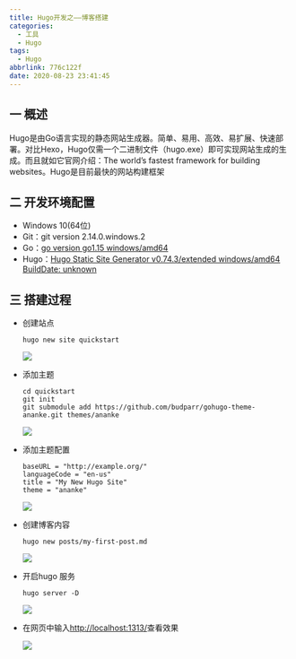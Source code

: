 ```yaml
---
title: Hugo开发之——博客搭建
categories:
  - 工具
  - Hugo
tags:
  - Hugo
abbrlink: 776c122f
date: 2020-08-23 23:41:45
---
```

## 一 概述

Hugo是由Go语言实现的静态网站生成器。简单、易用、高效、易扩展、快速部署。对比Hexo，Hugo仅需一个二进制文件（hugo.exe）即可实现网站生成的生成。而且就如它官网介绍：The world’s fastest framework for building websites。Hugo是目前最快的网站构建框架 

<!--more-->

## 二 开发环境配置

* Windows 10(64位)
* Git：git version 2.14.0.windows.2
* Go：[go version go1.15 windows/amd64][21]
* Hugo：[Hugo Static Site Generator v0.74.3/extended windows/amd64 BuildDate: unknown][22]

## 三 搭建过程

* 创建站点

  ```
  hugo new site quickstart
  ```

  ![][1]
  
* 添加主题

  ```
  cd quickstart
  git init
  git submodule add https://github.com/budparr/gohugo-theme-ananke.git themes/ananke
  ```

  ![][2]

* 添加主题配置

  ```
  baseURL = "http://example.org/"
  languageCode = "en-us"
  title = "My New Hugo Site"
  theme = "ananke"
  ```
  
  ![][3]

* 创建博客内容

  ```
  hugo new posts/my-first-post.md
  ```

  ![][4]
  
* 开启hugo 服务

  ```
  hugo server -D
  ```

  ![][5]
  
* 在网页中输入[http://localhost:1313/][23]查看效果

  ![][6]




[1]:https://images.pgzxc.com/hugo-new-site-quickstart.png
[2]:https://images.pgzxc.com/hugo-add-themes.png
[3]:https://images.pgzxc.com/hugo-theme-config.png
[4]:https://images.pgzxc.com/hugo-post-page-content.png
[5]:https://images.pgzxc.com/hugo-server-d.png
[6]:https://images.pgzxc.com/hugo-server-page-view.png
[21]:https://gomirrors.org/
[22]:https://github.com/gohugoio/hugo/releases
[23]:http://localhost:1313/